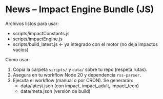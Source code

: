# News – Impact Engine Bundle (JS)
Archivos listos para usar:
- scripts/impactConstants.js
- scripts/impactEngine.js
- scripts/build_latest.js  ← ya integrado con el motor (no deja impactos vacíos)

Cómo usar:
1) Copia la carpeta `scripts/` y `data/` sobre tu repo (respeta rutas).
2) Asegura en tu workflow Node 20 y dependencia `rss-parser`.
3) Ejecuta el workflow (manual o por CRON). Se generarán:
   - data/latest.json  (con impact, impact_adult, impact_teen)
   - data/meta.json    (versión de build)
